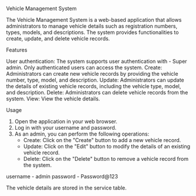 Vehicle Management System

The Vehicle Management System is a web-based application that allows administrators to manage vehicle details such as registration numbers, types, models, and descriptions. 
The system provides functionalities to create, update, and delete vehicle records.

Features

User authentication: The system supports user authentication with - Super admin. Only authenticated users can access the system.
Create: Administrators can create new vehicle records by providing the vehicle number, type, model, and description.
Update: Administrators can update the details of existing vehicle records, including the vehicle type, model, and description.
Delete: Administrators can delete vehicle records from the system.
View: View the vehicle details.

Usage

1) Open the application in your web browser.
2) Log in with your username and password.
3) As an admin, you can perform the following operations:
    - Create: Click on the "Create" button to add a new vehicle record.
    - Update: Click on the "Edit" button to modify the details of an existing vehicle record.
    - Delete: Click on the "Delete" button to remove a vehicle record from the system.

username - admin
password - Password@123

The vehicle details are stored in the service table.
